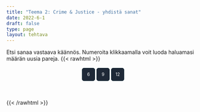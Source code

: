```yaml
---
title: "Teema 2: Crime & Justice - yhdistä sanat"
date: 2022-6-1
draft: false
type: page
layout: tehtava
---
```

Etsi sanaa vastaava käännös. Numeroita klikkaamalla voit luoda haluamasi määrän uusia pareja.
{{< rawhtml >}}
<div id="nappulat">
    <button id="kuusi">
    6
    </button>
    <button id="yhdeksän">
    9
    </button>
    <button id="kakstoista">
    12
    </button>
    </div>
<div id="tehtava" class="grid grid-cols-2">
 <div><ul id="terms"> </ul></div>
 <div><ul id="defs"> </ul></div>

</div>


<script> 
 
 //Execute a JavaScript immediately after a page has been loaded
window.onload = function() {

  //Data for terms and definitions. This can be stored in a separate .js file, in a JSON file or here in the main file
   var data = {
    terms: [{
     index: 0, text: 'rikoskumppani'
}, { index: 1, text: 'tuhopoltto'
}, { index: 2, text: 'pahoinpitely'
}, { index: 3, text: 'kiristys'
}, { index: 4, text: 'murtovarkaus'
}, { index: 5, text: 'murtovaras'
}, { index: 6, text: 'tehdä rikos'
}, { index: 7, text: 'väärennös'
}, { index: 8, text: 'rikos'
}, { index: 9, text: 'syyllinen, syypää'
}, { index: 10, text: 'rattijuoppo'
}, { index: 11, text: 'rattijuopumus, päihtyneenä ajaminen'
}, { index: 12, text: 'kavallus'
}, { index: 13, text: 'väärentää'
}, { index: 14, text: 'petos'
}, { index: 15, text: 'syyllinen (adj.)'
}, { index: 16, text: 'ryöstö, keikka (erityisesti pankkiin tai taidemuseoon)'
}, { index: 17, text: 'kaappaus'
}, { index: 18, text: 'murha'
}, { index: 19, text: 'nuorisorikollinen'
}, { index: 20, text: 'tappo'
}, { index: 21, text: 'pahoinpitely'
}, { index: 22, text: 'rike, rikkomus'
}, { index: 23, text: 'rikoksentekijä'
}, { index: 24, text: 'taskuvaras'
}, { index: 25, text: 'raiskaaja'
}, { index: 26, text: 'rikoksenuusija'
}, { index: 27, text: 'ryöstö'
}, { index: 28, text: 'seksuaalirikollinen'
}, { index: 29, text: 'myymälävarkaus'
}, { index: 30, text: 'ylinopeuden ajaminen'
}, { index: 31, text: 'salakuljettaa'
}, { index: 32, text: 'varkaus'
}, { index: 33, text: 'varas'
}, { index: 34, text: 'maanpetos'
}, { index: 35, text: 'vapauttaa, antaa vapauttava tuomio'
}, { index: 36, text: 'vedota, vetoomus'
}, { index: 37, text: 'pidättää, vangita'
}, { index: 38, text: 'takuu'
}, { index: 39, text: 'kuolemanrangaistus'
}, { index: 40, text: 'syyte, nostaa syyte'
}, { index: 41, text: 'yhdyskuntapalvelu'
}, { index: 42, text: 'tuomita, todeta syylliseksi; vanki'
}, { index: 43, text: 'tuomio (syylliseksi tuomitseminen)'
}, { index: 44, text: 'oikeusjuttu'
}, { index: 45, text: 'piirisyyttäjä'
}, { index: 46, text: 'puolustus'
}, { index: 47, text: 'vastaaja, syytetty'
}, { index: 48, text: 'syyttää, nostaa syyte'
}, { index: 49, text: 'sakko, sakkorangaistus'
}, { index: 50, text: 'vankeus'
}, { index: 51, text: 'vanki'
}, { index: 52, text: 'vankila (puhekielinen)'
}, { index: 53, text: 'tuomari'
}, { index: 54, text: 'valamiehistö'
}, { index: 55, text: 'asianajaja'
}, { index: 56, text: 'armahdus, armahtaa'
}, { index: 57, text: 'ehdonalainen'
}, { index: 58, text: 'kantaja'
}, { index: 59, text: 'vankila'
}, { index: 60, text: 'ehdollinen tuomio'
}, { index: 61, text: 'syyttäjä'
}, { index: 62, text: 'lähestymiskielto'
}, { index: 63, text: 'tuomio; tuomita, langettaa tuomio'
}, { index: 64, text: 'haastaa oikeuteen'
}, { index: 65, text: 'todistaa (oikeudessa)'
}, { index: 66, text: 'todistajanlausunto'
}, { index: 67, text: 'rikesakko, sakko'
}, { index: 68, text: 'oikeudenkäynti'
}, { index: 69, text: 'tuomio (juryn päätös)'
}, { index: 70, text: 'todistaa; nähdä rikos'
},
    ],
    definitions: [{
     index: 0, text: 'accomplice'
}, { index: 1, text: 'arson'
}, { index: 2, text: 'assault'
}, { index: 3, text: 'blackmail / extortion'
}, { index: 4, text: 'breaking and entering / burglary'
}, { index: 5, text: 'burglar'
}, { index: 6, text: 'commit a crime'
}, { index: 7, text: 'counterfeit / forgery'
}, { index: 8, text: 'crime'
}, { index: 9, text: 'culprit'
}, { index: 10, text: 'drunk driver'
}, { index: 11, text: 'DUI (driving under the influence)'
}, { index: 12, text: 'embezzlement'
}, { index: 13, text: 'forge'
}, { index: 14, text: 'fraud'
}, { index: 15, text: 'guilty'
}, { index: 16, text: 'heist'
}, { index: 17, text: 'hijacking'
}, { index: 18, text: 'homicide / murder'
}, { index: 19, text: 'juvenile delinquent'
}, { index: 20, text: 'manslaughter'
}, { index: 21, text: 'mugging'
}, { index: 22, text: 'offence'
}, { index: 23, text: 'perpetrator, perp'
}, { index: 24, text: 'pickpocket'
}, { index: 25, text: 'rapist'
}, { index: 26, text: 'repeat offender'
}, { index: 27, text: 'robbery'
}, { index: 28, text: 'sexual offender'
}, { index: 29, text: 'shoplifting'
}, { index: 30, text: 'speeding'
}, { index: 31, text: 'smuggle'
}, { index: 32, text: 'theft'
}, { index: 33, text: 'thief'
}, { index: 34, text: 'treason'
}, { index: 35, text: 'acquit'
}, { index: 36, text: 'appeal'
}, { index: 37, text: 'arrest'
}, { index: 38, text: 'bail'
}, { index: 39, text: 'capital punishment / death penalty'
}, { index: 40, text: 'charge'
}, { index: 41, text: 'community service'
}, { index: 42, text: 'convict'
}, { index: 43, text: 'conviction'
}, { index: 44, text: 'court case'
}, { index: 45, text: 'DA (district attorney)'
}, { index: 46, text: 'defence'
}, { index: 47, text: 'defendant'
}, { index: 48, text: 'file a lawsuit / press charges'
}, { index: 49, text: 'fine'
}, { index: 50, text: 'imprisonment'
}, { index: 51, text: 'inmate'
}, { index: 52, text: 'jail'
}, { index: 53, text: 'judge'
}, { index: 54, text: 'jury'
}, { index: 55, text: 'lawyer'
}, { index: 56, text: 'pardon'
}, { index: 57, text: 'parole'
}, { index: 58, text: 'plaintiff'
}, { index: 59, text: 'prison'
}, { index: 60, text: 'probation / suspended sentence'
}, { index: 61, text: 'prosecutor'
}, { index: 62, text: 'restraining order'
}, { index: 63, text: 'sentence'
}, { index: 64, text: 'sue'
}, { index: 65, text: 'testify'
}, { index: 66, text: 'testimony / statement'
}, { index: 67, text: 'ticket'
}, { index: 68, text: 'trial'
}, { index: 69, text: 'verdict'
}, { index: 70, text: 'witness'
      },

    ],
    //this creates matches for indexes. This is a sort of an Answer Sheet
    pairs: {
      0: 0,
      1: 1,
      2: 2,
      3: 3,
      4: 4,
      5: 5,
      6: 6,
      7: 7,
      8: 8,
      9: 9,
      10: 10,
      11: 11,
      12: 12,
      13: 13,
      14: 14,
      15: 15,
      16: 16,
      17: 17,
      18: 18,
      19: 19,
      20: 20,
      21: 21,
      22: 22,
      23: 23,
      24: 24,
      25: 25,
      26: 26,
      27: 27,
      28: 28,
      29: 29,
      30: 30,
      31: 31,
      32: 32,
      33: 33,
      34: 34,
      35: 35,
      36: 36,
      37: 37,
      38: 38,
      39: 39,
      40: 40,
      41: 41,
      42: 42,
      43: 43,
      44: 44,
      45: 45,
      46: 46,
      47: 47,
      48: 48,
      49: 49,
      50: 50,
      51: 51,
      52: 52,
      53: 53,
      54: 54,
      55: 55,
      56: 56,
      57: 57,
      58: 58,
      59: 59,
      60: 60,
      61: 61,
      62: 62,
      63: 63,
      64: 64,
      65: 65,
      66: 66,
      67: 67,
      68: 68,
      69: 69,
      70: 70,
    }
  };
    
for (var a=[],i=0;i<71;++i) a[i]=i;

function shufflee(array) {
  var tmp, current, top = array.length;
  if(top) while(--top) {
    current = Math.floor(Math.random() * (top + 1));
    tmp = array[current];
    array[current] = array[top];
    array[top] = tmp;
  }
  return array;
}

a = shufflee(a);
  

  var selectedTerm = null, //to make sure none is selected onload
    selectedDef = null,
    termsContainer = document.querySelector("#terms"), //list of terms
    defsContainer = document.querySelector("#defs"); //list of definitions

  //This function takes two arguments, that is one term and one def to compare if they match. It returns True or False after compairing values of the "pairs" object property.     
  function isMatch(termIndex, defIndex) {
    return data.pairs[termIndex] === defIndex;
  }

  //This function adds HTML elements and content to the specified container (UL).
  function createListHTML(list, container) {
    container.innerHTML = ""; //first, clean up any existing LI elements
    for (var i = 0; i < 71; i++) {
      container.innerHTML = container.innerHTML + "<li data-index='" + list[i]["index"] + "'>" + "<span>" + list[i]["text"] + "</span>" + "</li>";

    }
  }

function addCSS(css){
  var elem=document.createElement('style');
  if(elem.styleSheet && !elem.sheet)elem.styleSheet.cssText=css;
  else elem.appendChild(document.createTextNode(css));
  document.getElementsByTagName('head')[0].appendChild(elem); 
}

  createListHTML(data.terms, termsContainer);
  createListHTML(data.definitions, defsContainer);

  //listen for a "click" event on a list of Terms and store the clicked object in the target object
  termsContainer.addEventListener("click", function(e) {
    var target = e.target.parentNode;
    if (target.className === "score")
      return;
    var termIndex = Number(target.getAttribute("data-index"));
    //the condition is that only one LI can be selected
    if (selectedTerm !== null && selectedTerm !== termIndex) {
      termsContainer.querySelector("li[data-index='" + selectedTerm + "']").removeAttribute("data-selected");
    }

    //deletion of the decoration
    if (target.hasAttribute("data-selected")) {
      target.removeAttribute("data-selected");
      selectedTerm = null;
    }
    //selecting on click	
    else {
      target.setAttribute("data-selected", true);
      selectedTerm = termIndex;
    }

    if (selectedTerm !== null && selectedDef !== null) {
      var term = document.querySelector("#terms [data-index='" + selectedTerm + "']");
      var def = document.querySelector("#defs [data-index='" + selectedDef + "']");
      if (isMatch(selectedTerm, selectedDef)) {
				term.className = "score";
        def.className = "score";
  			numero++;
   			term.style.order = (numero);
   			def.style.order = (numero);
            }
      selectedTerm = null;
      selectedDef = null;
      term.removeAttribute("data-selected");
      def.removeAttribute("data-selected");
			    }
  })

  defsContainer.addEventListener("click", function(e) {
    var target = e.target.parentNode;
    if (target.className === "score")
      return;
    var defIndex = Number(target.getAttribute("data-index"));
    var defText = Number(target.getAttribute("data-index"))

    if (selectedDef !== null && selectedDef !== defIndex) {
      defsContainer.querySelector("li[data-index='" + selectedDef + "']").removeAttribute("data-selected");
    }

    if (target.hasAttribute("data-selected"))
      target.removeAttribute("data-selected");
    else
      target.setAttribute("data-selected", true);
    selectedDef = Number(target.getAttribute("data-index"));
    if (selectedTerm !== null && selectedDef !== null) {
      //var term = document.querySelector("#terms [data-index='"+selectedTerm+"']");
      var term = termsContainer.querySelector("[data-index='" + selectedTerm + "']");
      //var def = document.querySelector("#defs [data-index='"+selectedDef+"']");
      var def = defsContainer.querySelector("[data-index='" + selectedDef + "']");
      if (isMatch(selectedTerm, selectedDef)) {
				term.className = "score";
        def.className = "score";
  			numero++;
   			term.style.order = (numero);
   			def.style.order = (numero);
       }
      
      selectedTerm = null; //poista napautusten valinta
      selectedDef = null; //poista napautusten valinta
      term.removeAttribute("data-selected");
      def.removeAttribute("data-selected");
    }
  })

  function shuffle() {
    randomSort(data.terms)
    randomSort(data.definitions)
    createListHTML(data.terms, termsContainer)
    createListHTML(data.definitions, defsContainer)
    addCSS("div#tehtava li[data-index]{display: none;}")
    addCSS("div#tehtava li[data-index='" + a[0] + "']{display: block;}")
		addCSS("div#tehtava li[data-index='" + a[1] + "']{display: block;}")
    addCSS("div#tehtava li[data-index='" + a[2] + "']{display: block;}")
    addCSS("div#tehtava li[data-index='" + a[3] + "']{display: block;}")
    addCSS("div#tehtava li[data-index='" + a[4] + "']{display: block;}")
    addCSS("div#tehtava li[data-index='" + a[5] + "']{display: block;}")
  }
  
    function shuffle9() {
    randomSort(data.terms)
    randomSort(data.definitions)
    createListHTML(data.terms, termsContainer)
    createListHTML(data.definitions, defsContainer)
		addCSS("div#tehtava li[data-index]{display: none;}")
    addCSS("div#tehtava li[data-index='" + a[0] + "']{display: block;}")
		addCSS("div#tehtava li[data-index='" + a[1] + "']{display: block;}")
    addCSS("div#tehtava li[data-index='" + a[2] + "']{display: block;}")
    addCSS("div#tehtava li[data-index='" + a[3] + "']{display: block;}")
    addCSS("div#tehtava li[data-index='" + a[4] + "']{display: block;}")
    addCSS("div#tehtava li[data-index='" + a[5] + "']{display: block;}")
    addCSS("div#tehtava li[data-index='" + a[6] + "']{display: block;}")
    addCSS("div#tehtava li[data-index='" + a[7] + "']{display: block;}")
    addCSS("div#tehtava li[data-index='" + a[8] + "']{display: block;}")
  }
  
      function shuffle12() {
    randomSort(data.terms)
    randomSort(data.definitions)
    createListHTML(data.terms, termsContainer)
    createListHTML(data.definitions, defsContainer)
addCSS("div#tehtava li[data-index]{display: none;}")
    addCSS("div#tehtava li[data-index='" + a[0] + "']{display: block;}")
		addCSS("div#tehtava li[data-index='" + a[1] + "']{display: block;}")
    addCSS("div#tehtava li[data-index='" + a[2] + "']{display: block;}")
    addCSS("div#tehtava li[data-index='" + a[3] + "']{display: block;}")
    addCSS("div#tehtava li[data-index='" + a[4] + "']{display: block;}")
    addCSS("div#tehtava li[data-index='" + a[5] + "']{display: block;}")
    addCSS("div#tehtava li[data-index='" + a[6] + "']{display: block;}")
    addCSS("div#tehtava li[data-index='" + a[7] + "']{display: block;}")
    addCSS("div#tehtava li[data-index='" + a[8] + "']{display: block;}")
    addCSS("div#tehtava li[data-index='" + a[9] + "']{display: block;}")
		addCSS("div#tehtava li[data-index='" + a[10] + "']{display: block;}")
    addCSS("div#tehtava li[data-index='" + a[11] + "']{display: block;}")
    addCSS("div#tehtava li[data-index='" + a[12] + "']{display: block;}")
  }
  
  
  function randomSort(array) {
    var currentIndex = array.length,
      temporaryValue, randomIndex;

    // While there remain elements to shuffle...

    while (currentIndex !== 0) {

      // Pick a remaining element...
      randomIndex = Math.floor(Math.random() * currentIndex);
      currentIndex -= 1;

      // And swap it with the current element. SWAP
      temporaryValue = array[currentIndex];
      array[currentIndex] = array[randomIndex];
      array[randomIndex] = temporaryValue;
    }

    return array;
  }

  shuffle(); 
  
  document.getElementById("kuusi").addEventListener("click", function() {
        shuffle();
        a = shufflee(a);
      }   
       )
  document.getElementById("yhdeksän").addEventListener("click", function() {
        shuffle9();
        a = shufflee(a);
      }   
       )
  document.getElementById("kakstoista").addEventListener("click", function() {
        shuffle12();
        a = shufflee(a);
      }   
       )
       
  }

var numero = 0;

</script>

<style>

div#tehtava {
  overflow: hidden;
}

div#tehtava ul {
  list-style: none;
  font-size: 0.75em;
}

div#tehtava ul#terms {
  display: flex;
  flex-direction: column;
}

div#tehtava ul#defs {
  display: flex;
  flex-direction: column;
}

div#tehtava ul#terms li {
  background: #1F2937;
  color: #ffffff;
}

div#tehtava ul#defs li {
  color: #000000
}

div#tehtava li {
  float: left;
  height: 4em;
  margin-right: 10px;
  margin-left: 10px;
  background: white;
  text-align: center;
  cursor: pointer;
  border-radius: 0;
  -webkit-box-shadow: 0 5px 10px 2px rgba(0, 0, 0, 1);
  box-shadow: 0 3px 5px 1px #000;
}

div#tehtava li:hover {
  transform: scale(1.05, 1.05);
  -webkit-box-shadow: 0 2px 10px 0 rgba(0, 0, 0, 1);
  box-shadow: 0 2px 10px 0 rgba(0, 0, 0, 1);
}

div#tehtava li[data-selected] {
  transform: scale(1.05, 1.05);
  box-shadow: 0 1px 3px 0px rgba(0, 0, 0, 0.75);
  outline: 4px solid #00A0DF;
}

div#tehtava ul li span {
  width: 100%;
  height: 100%;
  display: block;
  vertical-align: middle;
  text-align: center;
  padding: 10px;
  transform: none;
  transition: opacity 0.2s ease-out;
}

div#tehtava span:hover {
  transform: none;
}

.score {
  background: none!important;
  box-shadow: none;
  color: #fff!important;
  background: #00A0DF!important;
  border-radius: 15px;
}

.score:hover {
  cursor: default;
  transform: none;
  box-shadow: none;
}

.fadeOut li span {
  transition: opacity 0.25s ease-out;
  opacity: 0;
}

.fadeOut li {
  transition: transform .5s ease-out;
  transform: rotateX(360deg);
}

div#nappulat{
  display: flex;
  justify-content: center;
}

div#nappulat button{
    display: inline-block;
    font-family: inherit;
    text-align: center;
    border: 1px solid transparent;
    width: 3em;
    height: 3em;
    margin: 0.2em;
    border-width: 1px;
    border-radius: 5px;
    font-size: 0.8em;
    background: #1f2937;
    border-color: #051D29;
    color: #ffffff;
}
</style>

{{< /rawhtml >}}